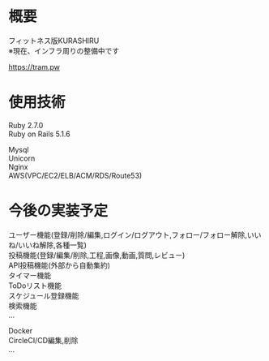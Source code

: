 # 概要

フィットネス版KURASHIRU  
※現在、インフラ周りの整備中です  

https://tram.pw

# 使用技術

Ruby 2.7.0  
Ruby on Rails 5.1.6  

Mysql  
Unicorn  
Nginx  
AWS(VPC/EC2/ELB/ACM/RDS/Route53)  

# 今後の実装予定

ユーザー機能(登録/削除/編集,ログイン/ログアウト,フォロー/フォロー解除,いいね/いいね解除,各種一覧)  
投稿機能(登録/編集/削除,工程,画像,動画,質問,レビュー)  
API投稿機能(外部から自動集約)  
タイマー機能  
ToDoリスト機能  
スケジュール登録機能  
検索機能  
...  

Docker  
CircleCI/CD編集,削除  
...  
